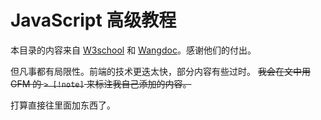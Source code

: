 # JavaScript 高级教程

本目录的内容来自 [W3school](https://www.w3school.com.cn/js/index_pro.asp) 和 [Wangdoc](https://wangdoc.com/javascript/)。感谢他们的付出。

但凡事都有局限性。前端的技术更迭太快，部分内容有些过时。 ~~我会在文中用 GFM 的 `> [!note]` 来标注我自己添加的内容。~~

打算直接往里面加东西了。